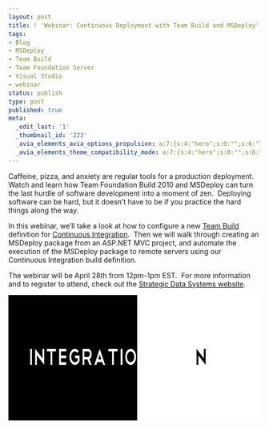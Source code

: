 ```yaml
---
layout: post
title: ! 'Webinar: Continuous Deployment with Team Build and MSDeploy'
tags:
- Blog
- MSDeploy
- Team Build
- Team Foundation Server
- Visual Studio
- webinar
status: publish
type: post
published: true
meta:
  _edit_last: '1'
  _thumbnail_id: '223'
  _avia_elements_avia_options_propulsion: a:7:{s:4:"hero";s:0:"";s:6:"layout";s:0:"";s:17:"dynamic_templates";s:0:"";s:15:"_slideshow_type";s:11:"fade_slider";s:19:"_slideshow_position";s:5:"small";s:19:"_slideshow_autoplay";s:5:"false";s:19:"_slideshow_duration";s:1:"5";}
  _avia_elements_theme_compatibility_mode: a:7:{s:4:"hero";s:0:"";s:6:"layout";s:0:"";s:17:"dynamic_templates";s:0:"";s:15:"_slideshow_type";s:11:"fade_slider";s:19:"_slideshow_position";s:5:"small";s:19:"_slideshow_autoplay";s:5:"false";s:19:"_slideshow_duration";s:1:"5";}
---
```

Caffeine, pizza, and anxiety are regular tools for a production deployment.  Watch and learn how Team Foundation Build 2010 and MSDeploy can turn the last hurdle of software development into a moment of zen.  Deploying software can be hard, but it doesn’t have to be if you practice the hard things along the way.

In this webinar, we’ll take a look at how to configure a new <a href="http://msdn.microsoft.com/en-us/library/ms181710(VS.80).aspx" target="_blank">Team Build</a> definition for <a href="http://en.wikipedia.org/wiki/Continuous_integration" target="_blank">Continuous Integration</a>.  Then we will walk through creating an MSDeploy package from an ASP.NET MVC project, and automate the execution of the MSDeploy package to remote servers using our Continuous Integration build definition.

The webinar will be April 28th from 12pm-1pm EST.  For more information and to register to attend, check out the <a href="http://www.sds-consulting.com/tfs-training-series-free-continuous-deployment-team-build-and-msdeploy" target="_blank">Strategic Data Systems website</a>.

<a href="http://www.flickr.com/photos/smemon/4974327595/in/photostream/"><img class="size-full wp-image-223 " title="Integration" src="/images/posts/4974327595_c1d790df86_o.png" alt="" width="750" height="250" /></a>